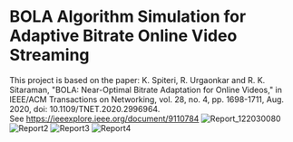 # BOLA Algorithm Simulation for Adaptive Bitrate Online Video Streaming
This project is based on the paper: 
K. Spiteri, R. Urgaonkar and R. K. Sitaraman, "BOLA: Near-Optimal Bitrate Adaptation for Online Videos," in IEEE/ACM Transactions on Networking, vol. 28, no. 4, pp. 1698-1711, Aug. 2020, doi: 10.1109/TNET.2020.2996964.  
See https://ieeexplore.ieee.org/document/9110784
![Report_122030080](https://github.com/user-attachments/assets/394562eb-fc4f-40e5-9925-52c8ad660def)
![Report2](https://github.com/user-attachments/assets/1bd75d56-6c39-485e-8683-aad723bf0309)
![Report3](https://github.com/user-attachments/assets/5fe48d74-542e-41a8-9bbe-5f7156bb45b9)
![Report4](https://github.com/user-attachments/assets/110cd4b3-3740-4717-a3c5-e07b0418f013)
